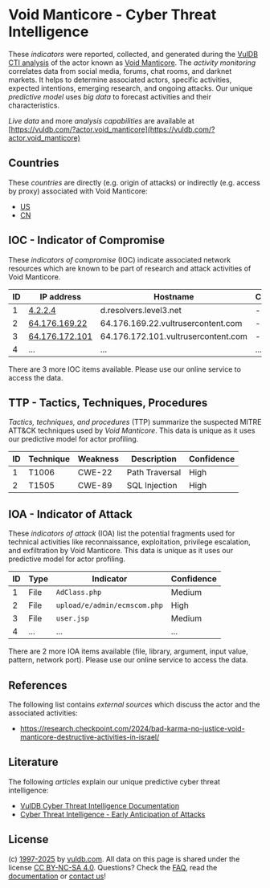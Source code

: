 # Void Manticore - Cyber Threat Intelligence

These _indicators_ were reported, collected, and generated during the [VulDB CTI analysis](https://vuldb.com/?kb.cti) of the actor known as [Void Manticore](https://vuldb.com/?actor.void_manticore). The _activity monitoring_ correlates data from social media, forums, chat rooms, and darknet markets. It helps to determine associated actors, specific activities, expected intentions, emerging research, and ongoing attacks. Our unique _predictive model_ uses _big data_ to forecast activities and their characteristics.

_Live data_ and more _analysis capabilities_ are available at [https://vuldb.com/?actor.void_manticore](https://vuldb.com/?actor.void_manticore)

## Countries

These _countries_ are directly (e.g. origin of attacks) or indirectly (e.g. access by proxy) associated with Void Manticore:

* [US](https://vuldb.com/?country.us)
* [CN](https://vuldb.com/?country.cn)

## IOC - Indicator of Compromise

These _indicators of compromise_ (IOC) indicate associated network resources which are known to be part of research and attack activities of Void Manticore.

ID | IP address | Hostname | Campaign | Confidence
-- | ---------- | -------- | -------- | ----------
1 | [4.2.2.4](https://vuldb.com/?ip.4.2.2.4) | d.resolvers.level3.net | - | High
2 | [64.176.169.22](https://vuldb.com/?ip.64.176.169.22) | 64.176.169.22.vultrusercontent.com | - | Medium
3 | [64.176.172.101](https://vuldb.com/?ip.64.176.172.101) | 64.176.172.101.vultrusercontent.com | - | Medium
4 | ... | ... | ... | ...

There are 3 more IOC items available. Please use our online service to access the data.

## TTP - Tactics, Techniques, Procedures

_Tactics, techniques, and procedures_ (TTP) summarize the suspected MITRE ATT&CK techniques used by _Void Manticore_. This data is unique as it uses our predictive model for actor profiling.

ID | Technique | Weakness | Description | Confidence
-- | --------- | -------- | ----------- | ----------
1 | T1006 | CWE-22 | Path Traversal | High
2 | T1505 | CWE-89 | SQL Injection | High

## IOA - Indicator of Attack

These _indicators of attack_ (IOA) list the potential fragments used for technical activities like reconnaissance, exploitation, privilege escalation, and exfiltration by Void Manticore. This data is unique as it uses our predictive model for actor profiling.

ID | Type | Indicator | Confidence
-- | ---- | --------- | ----------
1 | File | `AdClass.php` | Medium
2 | File | `upload/e/admin/ecmscom.php` | High
3 | File | `user.jsp` | Medium
4 | ... | ... | ...

There are 2 more IOA items available (file, library, argument, input value, pattern, network port). Please use our online service to access the data.

## References

The following list contains _external sources_ which discuss the actor and the associated activities:

* https://research.checkpoint.com/2024/bad-karma-no-justice-void-manticore-destructive-activities-in-israel/

## Literature

The following _articles_ explain our unique predictive cyber threat intelligence:

* [VulDB Cyber Threat Intelligence Documentation](https://vuldb.com/?kb.cti)
* [Cyber Threat Intelligence - Early Anticipation of Attacks](https://www.scip.ch/en/?labs.20201022)

## License

(c) [1997-2025](https://vuldb.com/?kb.changelog) by [vuldb.com](https://vuldb.com/?kb.about). All data on this page is shared under the license [CC BY-NC-SA 4.0](https://creativecommons.org/licenses/by-nc-sa/4.0/). Questions? Check the [FAQ](https://vuldb.com/?kb.faq), read the [documentation](https://vuldb.com/?kb) or [contact us](https://vuldb.com/?contact)!

